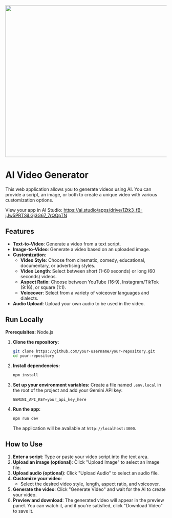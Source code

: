 <div align="center">
<img width="1200" height="475" alt="GHBanner" src="https://github.com/user-attachments/assets/0aa67016-6eaf-458a-adb2-6e31a0763ed6" />
</div>

# AI Video Generator

This web application allows you to generate videos using AI. You can provide a script, an image, or both to create a unique video with various customization options.

View your app in AI Studio: https://ai.studio/apps/drive/1Ztk3_fB-jJw5PRTSjLGj3G67_7rQQpTN

## Features

*   **Text-to-Video**: Generate a video from a text script.
*   **Image-to-Video**: Generate a video based on an uploaded image.
*   **Customization**:
    *   **Video Style**: Choose from cinematic, comedy, educational, documentary, or advertising styles.
    *   **Video Length**: Select between short (1-60 seconds) or long (60 seconds) videos.
    *   **Aspect Ratio**: Choose between YouTube (16:9), Instagram/TikTok (9:16), or square (1:1).
    *   **Voiceover**: Select from a variety of voiceover languages and dialects.
*   **Audio Upload**: Upload your own audio to be used in the video.

## Run Locally

**Prerequisites:** Node.js

1.  **Clone the repository:**
    ```bash
    git clone https://github.com/your-username/your-repository.git
    cd your-repository
    ```
2.  **Install dependencies:**
    ```bash
    npm install
    ```
3.  **Set up your environment variables:**
    Create a file named `.env.local` in the root of the project and add your Gemini API key:
    ```
    GEMINI_API_KEY=your_api_key_here
    ```
4.  **Run the app:**
    ```bash
    npm run dev
    ```
    The application will be available at `http://localhost:3000`.

## How to Use

1.  **Enter a script**: Type or paste your video script into the text area.
2.  **Upload an image (optional)**: Click "Upload Image" to select an image file.
3.  **Upload audio (optional)**: Click "Upload Audio" to select an audio file.
4.  **Customize your video**:
    *   Select the desired video style, length, aspect ratio, and voiceover.
5.  **Generate the video**: Click "Generate Video" and wait for the AI to create your video.
6.  **Preview and download**: The generated video will appear in the preview panel. You can watch it, and if you're satisfied, click "Download Video" to save it.
